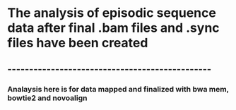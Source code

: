 # The analysis of episodic sequence data after final .bam files and .sync files have been created
## -----------------------------------------------
### Analaysis here is for data mapped and finalized with bwa mem, bowtie2 and novoalign
